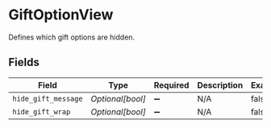 # GiftOptionView

Defines which gift options are hidden.


## Fields

| Field               | Type                | Required            | Description         | Example             |
| ------------------- | ------------------- | ------------------- | ------------------- | ------------------- |
| `hide_gift_message` | *Optional[bool]*    | :heavy_minus_sign:  | N/A                 | false               |
| `hide_gift_wrap`    | *Optional[bool]*    | :heavy_minus_sign:  | N/A                 | false               |